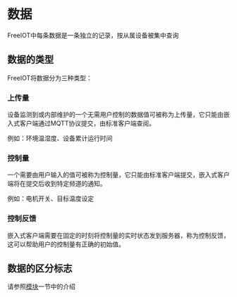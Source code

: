 # 数据
FreeIOT中每条数据是一条独立的记录，按从属设备被集中查询
## 数据的类型
FreeIOT将数据分为三种类型：
### 上传量
设备监测到或内部维护的一个无需用户控制的数据值可被称为上传量，它只能由嵌入式客户端通过MQTT协议提交，由标准客户端查阅。

例如：环境温湿度、设备累计运行时间
### 控制量
一个需要由用户输入的值可被称为控制量，它只能由标准客户端提交，嵌入式客户端将在提交后收到特定频道的通知。

例如：电机开关、目标温度设定
### 控制反馈
嵌入式客户端需要在固定的时刻将控制量的实时状态发到服务器，称为控制反馈，这可以帮助用户的控制量有正确的初始值。
## 数据的区分标志
请参照[模块](mod.md)一节中的介绍
